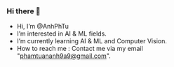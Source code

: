 ### Hi there 👋

<!--
**AnhPhTu/AnhPhTu** is a ✨ _special_ ✨ repository because its `README.md` (this file) appears on your GitHub profile.

Here are some ideas to get you started:

- 🔭 I’m currently working on ...
- 🌱 I’m currently learning ...
- 👯 I’m looking to collaborate on ...
- 🤔 I’m looking for help with ...
- 💬 Ask me about ...
- 📫 How to reach me: ...
- 😄 Pronouns: ...
- ⚡ Fun fact: ...
-->
-  Hi, I’m @AnhPhTu
-  I’m interested in AI & ML fields.
-  I’m currently learning AI & ML and Computer Vision.
-  How to reach me : Contact me via my email "phamtuananh9a9@gmail.com".
